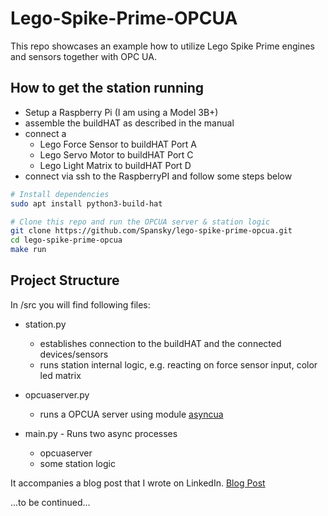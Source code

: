 # Lego-Spike-Prime-OPCUA

This repo showcases an example how to utilize Lego Spike Prime engines and 
sensors together with OPC UA.

## How to get the station running

- Setup a Raspberry Pi (I am using a Model 3B+)
- assemble the buildHAT as described in the manual
- connect a
    - Lego Force Sensor to buildHAT Port A
    - Lego Servo Motor to buildHAT Port C
    - Lego Light Matrix to buildHAT Port D
- connect via ssh to the RaspberryPI and follow some steps below

```bash
# Install dependencies
sudo apt install python3-build-hat

# Clone this repo and run the OPCUA server & station logic
git clone https://github.com/Spansky/lego-spike-prime-opcua.git 
cd lego-spike-prime-opcua
make run
```

## Project Structure

In /src you will find following files:

- station.py
    - establishes connection to the buildHAT and the connected devices/sensors
    - runs station internal logic, e.g. reacting on force sensor input, color 
    led matrix

- opcuaserver.py
    - runs a OPCUA server using module 
    [asyncua](https://github.com/FreeOpcUa/opcua-asyncio) 

- main.py - Runs two async processes
    - opcuaserver
    - some station logic

It accompanies a blog post that I wrote on LinkedIn.
[Blog Post](https://www.linkedin.com/pulse/making-opcua-fun-lego-turning-complex-technology-leon-sczepansky-jrkee/)

...to be continued...

